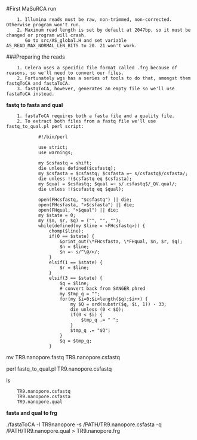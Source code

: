 #First MaSuRCA run

        1. Illumina reads must be raw, non-trimmed, non-corrected. Otherwise program won't run.
        2. Maximum read length is set by default at 2047bp, so it must be changed or program will crash. 
           Go to src/AS_global.H and set variable AS_READ_MAX_NORMAL_LEN_BITS to 20. 21 won't work.
           

###Preparing the reads

        1. Celera uses a specific file format called .frg because of reasons, so we'll need to convert our files.
        2. Fortunately wgs has a series of tools to do that, amongst them fastqToCA and fastaToCA.
        3. fastqToCA, however, generates an empty file so we'll use fastaToCA instead.

**fastq to fasta and qual**

        1. fastaToCA requires both a fasta file and a quality file.
        2. To extract both files from a fastq file we'll use fastq_to_qual.pl perl script:
                
                #!/bin/perl

                use strict;
                use warnings;

                my $csfastq = shift;
                die unless defined($csfastq);
                my $csfasta = $csfastq; $csfasta =~ s/csfastq$/csfasta/;
                die unless !($csfastq eq $csfasta);
                my $qual = $csfastq; $qual =~ s/.csfastq$/_QV.qual/;
                die unless !($csfastq eq $qual);

                open(FHcsfastq, "$csfastq") || die;
                open(FHcsfasta, ">$csfasta") || die;
                open(FHqual, ">$qual") || die;
                my $state = 0;
                my ($n, $r, $q) = ("", "", "");
                while(defined(my $line = <FHcsfastq>)) {
                    chomp($line);
                    if(0 == $state) {
                        &print_out(\*FHcsfasta, \*FHqual, $n, $r, $q);
                        $n = $line;
                        $n =~ s/^\@/>/;
                    }
                    elsif(1 == $state) {
                        $r = $line;
                    }
                    elsif(3 == $state) {
                        $q = $line;
                        # convert back from SANGER phred
                        my $tmp_q = "";
                        for(my $i=0;$i<length($q);$i++) {
                            my $Q = ord(substr($q, $i, 1)) - 33;
                            die unless (0 < $Q);
                            if(0 < $i) {
                                $tmp_q .= " ";
                            }
                            $tmp_q .= "$Q";
                        }
                        $q = $tmp_q;
                    }
      

mv TR9.nanopore.fastq TR9.nanopore.csfastq

perl fastq_to_qual.pl TR9.nanopore.csfastq

ls
        
        TR9.nanopore.csfastq
        TR9.nanopore.csfasta
        TR9.nanopore.qual
        

**fasta and qual to frg**


./fastaToCA -l TR9nanopore -s /PATH/TR9.nanopore.csfasta -q /PATH/TR9.nanopore.qual > TR9.nanopore.frg
